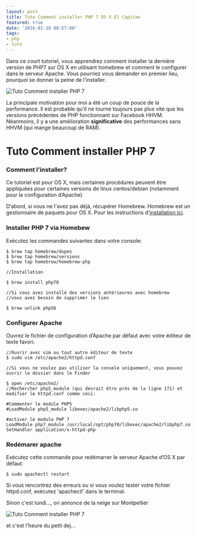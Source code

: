 ```yaml
---
layout: post
title: Tuto Comment installer PHP 7 OS X El Capitan
featured: true
date: '2016-01-18 08:57:00'
tags:
- php
- tuto
---
```



Dans ce court tutoriel, vous apprendrez comment installer la dernière version de PHP7 sur OS X en utilisant homebrew et comment le configurer dans le serveur Apache.
Vous pourriez vous demander en premier lieu, pourquoi se donner la peine de l’installer.

![Tuto Comment installer PHP 7](https://i.giphy.com/OY4dDgEBdTjy0.gif) 

La principale motivation pour moi a été un coup de pouce de la performance. Il est probable qu’il ne tourne toujours pas plus vite que les versions précédentes de PHP fonctionnant sur Facebook HHVM. Néanmoins, il y a une amélioration **significative** des performances sans HHVM (qui mange beaucoup de RAM).

# Tuto Comment installer PHP 7
 
### Comment l’installer?

Ce tutoriel est pour OS X, mais certaines procédures peuvent être appliquées pour certaines versions de linux centos/debian (notamment pour la configuration d’Apache)

D’abord, si vous ne l'avez pas déjà, récupérer Homebrew.
Homebrew est un gestionnaire de paquets pour OS X. Pour les instructions d’[installation Ici](https://brew.sh/).

### Installer PHP 7 via Homebew

Exécutez les commandes suivantes dans votre console:

    $ brew tap homebrew/dupes
    $ brew tap homebrew/versions
    $ brew tap homebrew/homebrew-php
    
    //Installation

    $ brew install php70

    //Si vous avez installé des versions antérieures avec homebrew
    //vous avez besoin de supprimer le lien

    $ brew unlink php56

### Configurer Apache

Ouvrez le fichier de configuration d’Apache par défaut avec votre éditeur de texte favori.

    //Ouvrir avec vim ou tout autre éditeur de texte
    $ sudo vim /etc/apache2/httpd.conf

    //Si vous ne voulez pas utiliser la console uniquement, vous pouvez ouvrir le dossier dans le Finder

    $ open /etc/apache2/
    //Rechercher php5_module (qui devrait être près de la ligne 171) et modifier le httpd.conf comme ceci:

    #Commenter le module PHP5
    #LoadModule php5_module libexec/apache2/libphp5.so

    #activer le module PHP 7
    LoadModule php7_module /usr/local/opt/php70/libexec/apache2/libphp7.so
    SetHandler application/x-httpd-php


### Redémarer apache

Exécutez cette commande pour redémarrer le serveur Apache d’OS X par défaut:

    $ sudo apachectl restart

Si vous rencontrez des erreurs ou si vous voulez tester votre fichier httpd.conf, exécutez ‘apachectl’ dans le terminal.

Sinon c'est lundi..., on annonce de la neige sur Montpellier

![Tuto Comment installer PHP 7](https://i.giphy.com/NhcmPmXRUUbAY.gif) 

et c'est l'heure du petit dej...

